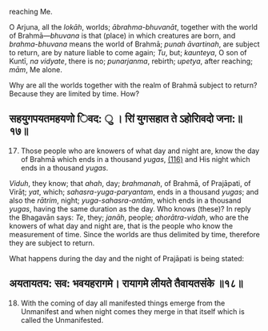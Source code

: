 reaching Me.

O Arjuna, all the *lokāh*, worlds; *ābrahma-bhuvanāt*, together with the world of Brahmā—*bhuvana* is that (place) in which creatures are born, and *brahma-bhuvana* means the world of Brahmā; *punah āvartinah*, are subject to return, are by nature liable to come again; *Tu*, but; *kaunteya*, O son of Kuntī, *na vidyate*, there is no; *punarjanma*, rebirth; *upetya*, after reaching; *mām*, Me alone.

Why are all the worlds together with the realm of Brahmā subject to return? Because they are limited by time. How?

## सहयुगपयतमहयणो िवद: ु । रािं युगसहात ते ऽहोरािवदो जना:॥१७॥

17. Those people who are knowers of what day and night are, know the day of Brahmā which ends in a thousand *yugas*, [\(116\)](#page--1-0) and His night which ends in a thousand *yugas*.

*Viduh*, they know; that *ahah*, day; *brahmanah*, of Brahmā, of Prajāpati, of Virāṭ; *yat*, which; *sahasra-yuga-paryantam*, ends in a thousand *yugas*; and also the *rātrim*, night; *yuga-sahasra-antām*, which ends in a thousand *yugas*, having the same duration as the day. Who knows (these)? In reply the Bhagavān says: *Te*, they; *janāh*, people; *ahorātra-vidah*, who are the knowers of what day and night are, that is the people who know the measurement of time. Since the worlds are thus delimited by time, therefore they are subject to return.

What happens during the day and the night of Prajāpati is being stated:

## अयतायतय: सव: भवयहरागमे। रायागमे लीयते तैवायतसंके ॥१८॥

18. With the coming of day all manifested things emerge from the Unmanifest and when night comes they merge in that itself which is called the Unmanifested.